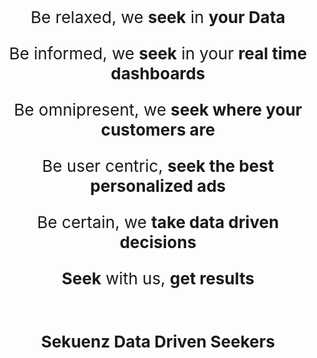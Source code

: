 
<p style="text-align: center; font-size: 26px; line-height: 32px;">Be relaxed, we <strong>seek</strong> in <strong>your Data</strong></p>
<p style="text-align: center; font-size: 26px; line-height: 32px;">Be informed, we <strong>seek</strong> in your <strong>real time dashboards</strong></p>
<p style="text-align: center; font-size: 26px; line-height: 32px;">Be omnipresent, we <strong>seek where your customers are</strong></p>
<p style="text-align: center; font-size: 26px; line-height: 32px;">Be user centric, <strong>seek the best personalized ads</strong></p>
<p style="text-align: center; font-size: 26px; line-height: 32px;">Be certain, we <strong>take data driven decisions</strong></p>
<p style="text-align: center; font-size: 26px; line-height: 32px;"><strong>Seek</strong> with us, <strong>get results</strong></p>
<p>&nbsp;</p>
<p style="text-align: center; font-size: 26px;"><strong>Sekuenz Data Driven Seekers</strong></p>
